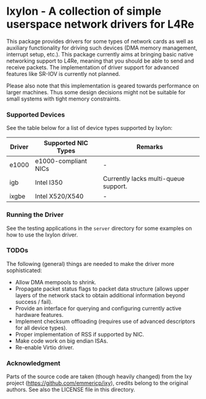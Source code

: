 # Ixylon - A collection of simple userspace network drivers for L4Re

This package provides drivers for some types of network cards as well as
auxiliary functionality for driving such devices (DMA memory management,
interrupt setup, etc.). This package currently aims at bringing basic native
networking support to L4Re, meaning that you should be able to send
and receive packets. The implementation of driver support for advanced features
like SR-IOV is currently not planned.

Please also note that this implementation is geared towards performance on
larger machines. Thus some design decisions might not be suitable for small
systems with tight memory constraints.

### Supported Devices

See the table below for a list of device types supported by Ixylon:

| Driver | Supported NIC Types  | Remarks                               |
|--------|----------------------|---------------------------------------|
| e1000  | e1000-compliant NICs | -                                     |
| igb    | Intel I350           | Currently lacks multi-queue support.  |
| ixgbe  | Intel X520/X540      | -                                     |

### Running the Driver

See the testing applications in the `server` directory for some examples
on how to use the Ixylon driver.

### TODOs

The following (general) things are needed to make the driver more
sophisticated:

* Allow DMA mempools to shrink.
* Propagate packet status flags to packet data structure (allows upper layers
  of the network stack to obtain additional information beyond success / fail).
* Provide an interface for querying and configuring currently active hardware
  features.
* Implement checksum offloading (requires use of advanced descriptors for all
  device types).
* Proper implementation of RSS if supported by NIC.
* Make code work on big endian ISAs.
* Re-enable Virtio driver.

### Acknowledgment

Parts of the source code are taken (though heavily changed) from the Ixy project
(https://github.com/emmericp/ixy), credits belong to the original authors.
See also the LICENSE file in this directory.
